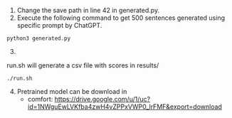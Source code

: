 1. Change the save path in line 42 in generated.py. 
2. Execute the following command to get 500 sentences generated using specific prompt by ChatGPT.
```
python3 generated.py
```
3. 
run.sh will generate a csv file with scores in results/
```
./run.sh
```

4. Pretrained model can be download in 
    * comfort:  https://drive.google.com/u/1/uc?id=1NWguEwLVKfba4zwH4vZPPxVWP0_lrFMF&export=download
